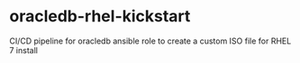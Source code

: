 # oracledb-rhel-kickstart
CI/CD pipeline for oracledb ansible role to create a custom ISO file for RHEL 7 install
